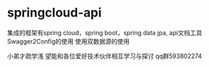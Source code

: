 # springcloud-api
集成的框架有spring cloud，spring boot，spring data jpa,
api文档工具Swagger2Config的使用
使用双数据源的使用






小弟才疏学浅
望能和各位爱好技术伙伴相互学习与探讨
qq群593802274
